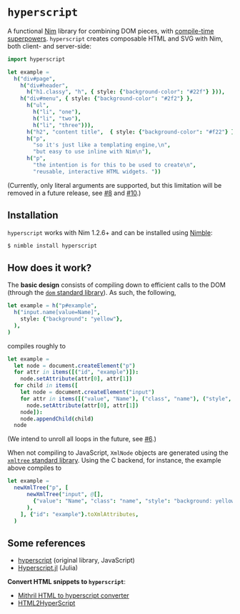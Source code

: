 # `hyperscript`

A functional [Nim](https://github.com/nim-lang/Nim) library for combining DOM pieces, with [compile-time superpowers](https://github.com/schneiderfelipe/hyperscript#how-does-it-work).
`hyperscript` creates composable HTML and SVG with Nim, both client- and server-side:

```nim
import hyperscript

let example =
  h("div#page",
    h("div#header",
      h("h1.classy", "h", { style: {"background-color": "#22f"} })),
    h("div#menu", { style: {"background-color": "#2f2"} },
      h("ul",
        h("li", "one"),
        h("li", "two"),
        h("li", "three"))),
      h("h2", "content title",  { style: {"background-color": "#f22"} }),
      h("p",
        "so it's just like a templating engine,\n",
        "but easy to use inline with Nim\n"),
      h("p",
        "the intention is for this to be used to create\n",
        "reusable, interactive HTML widgets. "))
```

(Currently, only literal arguments are supported, but this limitation will be removed in a future release, see [#8](https://github.com/schneiderfelipe/hyperscript/issues/8) and [#10](https://github.com/schneiderfelipe/hyperscript/issues/10).)

## Installation

`hyperscript` works with Nim 1.2.6+ and can be installed using [Nimble](https://github.com/nim-lang/nimble):

```bash
$ nimble install hyperscript
```

## How does it work?

The **basic design** consists of compiling down to efficient calls to the DOM (through the [`dom` standard library](https://nim-lang.org/docs/dom.html)). As such, the following,

```nim
let example = h("p#example",
  h("input.name[value=Name]",
    style: {"background": "yellow"},
  ),
)
```

compiles roughly to

```nim
let example =
  let node = document.createElement("p")
  for attr in items([("id", "example")]):
    node.setAttribute(attr[0], attr[1])
  for child in items([
    let node = document.createElement("input")
    for attr in items([("value", "Name"), ("class", "name"), ("style", "background: yellow;")]):
      node.setAttribute(attr[0], attr[1])
    node]):
    node.appendChild(child)
  node
```

(We intend to unroll all loops in the future, see [#6](https://github.com/schneiderfelipe/hyperscript/issues/6).)

When not compiling to JavaScript, `XmlNode` objects are generated using the [`xmltree` standard library](https://nim-lang.org/docs/xmltree.html). Using the C backend, for instance, the example above compiles to

```nim
let example =
  newXmlTree("p", [
      newXmlTree("input", @[],
        {"value": "Name", "class": "name", "style": "background: yellow;"}.toXmlAttributes,
      ),
    ], {"id": "example"}.toXmlAttributes,
  )
```

## Some references

- [hyperscript](https://github.com/hyperhype/hyperscript) (original library, JavaScript)
- [Hyperscript.jl](https://github.com/JuliaWeb/Hyperscript.jl) (Julia)

**Convert HTML snippets to `hyperscript`**:
- [Mithril HTML to hyperscript converter](https://arthurclemens.github.io/mithril-template-converter/)
- [HTML2HyperScript](http://html2hscript.herokuapp.com/)
